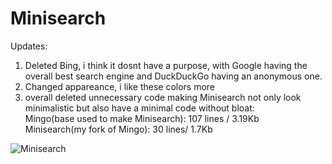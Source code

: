 # Minisearch

Updates:

  1. Deleted Bing, i think it dosnt have a purpose, with Google
  having the overall best search engine and DuckDuckGo having an anonymous one.  
  2. Changed appareance, i like these colors more  
  3. overall deleted unnecessary code making Minisearch not only look  
  minimalistic but also have a minimal code without bloat:  
  Mingo(base used to make Minisearch):      107 lines / 3.19Kb  
  Minisearch(my fork of Mingo):             30 lines/ 1.7Kb
            
![Minisearch](https://panfu28.neocities.org/Mini.png)
